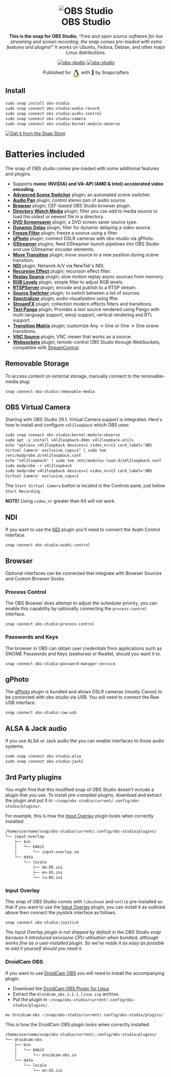 <h1 align="center">
  <img src="https://avatars1.githubusercontent.com/u/7725691?v=3&s=256" alt="OBS Studio">
  <br />
  OBS Studio
</h1>

<p align="center"><b>This is the snap for OBS Studio</b>, <i>“Free and open source software for live streaming and screen recording; the snap comes pre-loaded with extra features and plugins!”</i> It works on Ubuntu, Fedora, Debian, and other major Linux distributions.</p>

<p align="center">
<a href="https://snapcraft.io/obs-studio"><img alt="obs-studio" src="https://snapcraft.io/obs-studio/badge.svg" /></a>
<a href="https://snapcraft.io/obs-studio"><img alt="obs-studio" src="https://snapcraft.io/obs-studio/trending.svg?name=0" /></a>
</p>

<!-- Uncomment and modify this when you have a screenshot
![my-snap-name](screenshot.png?raw=true "my-snap-name")
-->

<p align="center">Published for <img src="https://raw.githubusercontent.com/anythingcodes/slack-emoji-for-techies/gh-pages/emoji/tux.png" align="top" width="24" /> with 💝 by Snapcrafters</p>

## Install

    sudo snap install obs-studio
    sudo snap connect obs-studio:audio-record
    sudo snap connect obs-studio:avahi-control
    sudo snap connect obs-studio:camera
    sudo snap connect obs-studio:kernel-module-observe

[![Get it from the Snap Store](https://snapcraft.io/static/images/badges/en/snap-store-black.svg)](https://snapcraft.io/obs-studio)

# Batteries included

The snap of OBS studio comes pre-loaded with some additional features and plugins.

  * Supports **nvenc (NVIDIA) and VA-API (AMD & Intel) accelerated video encoding**.
  * **[Advanced Scene Switcher](https://github.com/WarmUpTill/SceneSwitcher)** plugin; an automated scene switcher.
  * **[Audio Pan](https://github.com/norihiro/obs-audio-pan-filter)** plugin; control stereo pan of audio source.
  * **[Browser](https://github.com/obsproject/obs-browser)** plugin; CEF-based OBS Studio browser plugin.
  * **[Directory Watch Media](https://github.com/exeldro/obs-dir-watch-media)** plugin; filter you can add to media source to load the oldest or newest file in a directory.
  * **[DVD Screensaver](https://github.com/univrsal/dvds3)** plugin; a DVD screen saver source type.
  * **[Dynamic Delay](https://github.com/exeldro/obs-dynamic-delay)** plugin; filter for dynamic delaying a video source.
  * **[Freeze Filter](https://github.com/exeldro/obs-freeze-filter)** plugin; freeze a source using a filter.
  * **[gPhoto](https://github.com/adlerweb/obs-gphoto)** plugin; connect DSLR cameras with obs-studio via gPhoto.
  * **[GStreamer](https://github.com/fzwoch/obs-gstreamer)** plugins; feed GStreamer launch pipelines into OBS Studio and use GStreamer encoder elements.
  * **[Move Transition](https://github.com/exeldro/obs-move-transition)** plugin; move source to a new position during scene transition.
  * **[NDI](https://github.com/Palakis/obs-ndi)** plugin; Network A/V via NewTek's NDI.
  * **[Recursion Effect](https://github.com/exeldro/obs-recursion-effect)** plugin; recursion effect filter.
  * **[Replay Source](https://github.com/exeldro/obs-replay-source)** plugin; slow motion replay async sources from memory.
  * **[RGB Levels](https://github.com/petrifiedpenguin/obs-rgb-levels-filter)** plugin; simple filter to adjust RGB levels.
  * **[RTSPServer](https://github.com/iamscottxu/obs-rtspserver/)** plugin; encode and publish to a RTSP stream.
  * **[Source Switcher](https://github.com/exeldro/obs-source-switcher)** plugin; to switch between a list of sources.
  * **[Spectralizer](https://github.com/univrsal/spectralizer)** plugin; audio visualization using fftw.
  * **[StreamFX](https://github.com/Xaymar/obs-StreamFX)** plugin; collection modern effects filters and transitions.
  * **[Text Pango](https://github.com/kkartaltepe/obs-text-pango)** plugin; Provides a text source rendered using Pango with multi-language support, emoji support, vertical rendering and RTL support.
  * **[Transition Matrix](https://github.com/admshao/obs-transition-matrix)** plugin; customize Any -> One or One -> One scene transitions.
  * **[VNC Source](https://github.com/norihiro/obs-vnc)** plugin; VNC viewer that works as a source.
  * **[Websockets](https://github.com/Palakis/obs-websocket)** plugin; remote-control OBS Studio through WebSockets, compatible with [StreamControl](https://play.google.com/store/apps/details?id=dev.t4ils.obs_remote&hl=en).

## Removable Storage

To access content on external storage, manually connect to the removable-media plug:

```
snap connect obs-studio:removable-media
```

## OBS Virtual Camera

Starting with OBS Studio 26.1, Virtual Camera support is integrated. Here's
how to install and configure `v4l2loopback` which OBS uses:

```
sudo snap connect obs-studio:kernel-module-observe
sudo apt -y install v4l2loopback-dkms v4l2loopback-utils
echo "options v4l2loopback devices=1 video_nr=13 card_label='OBS Virtual Camera' exclusive_caps=1" | sudo tee /etc/modprobe.d/v4l2loopback.conf
echo "v4l2loopback" | sudo tee /etc/modules-load.d/v4l2loopback.conf
sudo modprobe -r v4l2loopback
sudo modprobe v4l2loopback devices=1 video_nr=13 card_label='OBS Virtual Camera' exclusive_caps=1
```

The `Start Virtual Camera` button is located in the Controls pane, just below `Start Recording`.

**NOTE!** Using `video_nr` greater than 64 will not work.

## NDI

If you want to use the [NDI](https://github.com/Palakis/obs-ndi) plugin you'll
need to connect the Avahi Control interface.

```
snap connect obs-studio:avahi-control
```

## Browser

Optional interfaces can be connected that integrate with Browser Sources and Custom Browser Socks.

### Process Control

The OBS Browser does attempt to adjust the scheduler priority, you can enable this capability by optionally connecting the `process-control` interface.

```
snap connect obs-studio:process-control
```

### Passwords and Keys

The browser in OBS can obtain user credentials from applications such as GNOME Passwords and Keys (seahorse) or Kwallet, should you want it to.

```
snap connect obs-studio:password-manager-service
```

## gPhoto

The [gPhoto](https://github.com/adlerweb/obs-gphoto) plugin is bundled and
allows DSLR cameras (mostly Canon) to be connected with obs-studio via USB.
You will need to connect the Raw USB interface.

```
snap connect obs-studio:raw-usb
```

## ALSA & Jack audio

If you use ALSA or Jack audio the you can enable interfaces to those audio systems.

    sudo snap connect obs-studio:alsa
    sudo snap connect obs-studio:jack1

## 3rd Party plugins

You might find that this modified snap of OBS Studio doesn't include a plugin that you use.
To install pre-compiled plugins, download and extract the plugin and put it in
`~/snap/obs-studio/current/.config/obs-studio/plugins/`.

For example, this is how the [Input Overlay](https://github.com/univrsal/input-overlay)
plugin looks when correctly installed:

```
/home/username/snap/obs-studio/current/.config/obs-studio/plugins/
└── input-overlay
    ├── bin
    │   └── 64bit
    │       └── input-overlay.so
    └── data
        └── locale
            ├── de-DE.ini
            ├── en-US.ini
            └── ru-RU.ini
```

### Input Overlay

This snap of OBS Studio comes with `libuihook` and `netlib` pre-installed so
that if you want to use the [Input Overlay](https://github.com/univrsal/input-overlay)
plugin, you can install it as outlined above then connect the joystick
interface as follows.

```
snap connect obs-studio:joystick
```

*The Input Overlay plugin is not shipped by default in the OBS Studio snap
because it introduced excessive CPU utilisation when bundled, although
works fine as a user-installed plugin. So we've made it as easy as possible
to add it yourself should you need it.*

### DroidCam OBS

If you want to use [DroidCam OBS](https://play.google.com/store/apps/details?id=com.dev47apps.obsdroidcam)
you will need to install the accompanying plugin.

  * Download the [DroidCam OBS Plugin for Linux](http://dev47apps.com/obs/)
  * Extract the `droidcam_obs_1.1.1_linux.zip` archive.
  * Put the plugin in `~/snap/obs-studio/current/.config/obs-studio/plugins/`.

```
mv droidcam-obs ~/snap/obs-studio/current/.config/obs-studio/plugins/
```

This is how the DroidCam OBS plugin looks when correctly installed:

```
/home/username/snap/obs-studio/current/.config/obs-studio/plugins/
└── droidcam-obs
    ├── bin
    │   └── 64bit
    │       └── droidcam-obs.so
    └── data
        └── locale
            └── en-US.ini
```
